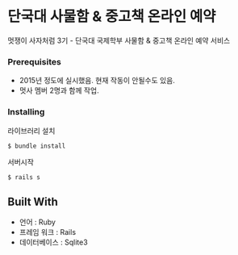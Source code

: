 # 단국대 사물함 & 중고책 온라인 예약 

멋쟁이 사자처럼 3기 - 단국대 국제학부 사물함 & 중고책 온라인 예약 서비스

### Prerequisites
- 2015년 정도에 실시했음. 현재 작동이 안될수도 있음. 
- 멋사 멤버 2명과 함께 작업.

### Installing

라이브러리 설치

```
$ bundle install 
```

서버시작

```
$ rails s
```

## Built With
- 언어 : Ruby
- 프레임 워크 : Rails
- 데이터베이스 : Sqlite3

